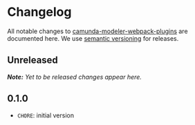 # Changelog

All notable changes to [camunda-modeler-webpack-plugins](https://github.com/camunda/camunda-modeler-webpack-plugins) are documented here. We use [semantic versioning](http://semver.org/) for releases.

## Unreleased

___Note:__ Yet to be released changes appear here._

## 0.1.0

* `CHORE`: initial version
